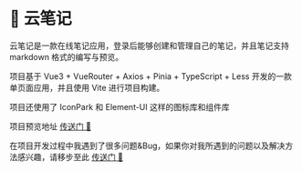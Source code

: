 # 📒 云笔记

云笔记是一款在线笔记应用，登录后能够创建和管理自己的笔记，并且笔记支持 markdown 格式的编写与预览。

项目基于 Vue3 + VueRouter + Axios + Pinia + TypeScript + Less 开发的一款单页面应用，并且使用 Vite 进行项目构建。

项目还使用了 IconPark 和 Element-UI 这样的图标库和组件库

项目预览地址 [传送门 🚀](https://alierq.github.io/evernote-page/)

在项目开发过程中我遇到了很多问题&Bug，如果你对我所遇到的问题以及解决方法感兴趣，请移步至此 [传送门 🚀](https://alierq.space/posts/808e06b2.html)
